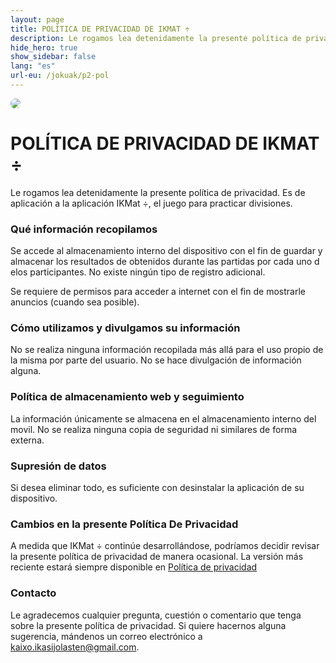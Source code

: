 ```yaml
---
layout: page
title: POLÍTICA DE PRIVACIDAD DE IKMAT ÷
description: Le rogamos lea detenidamente la presente política de privacidad. Es de aplicación a la aplicación IKMat ÷, el juego para practicar divisiones.
hide_hero: true
show_sidebar: false
lang: "es"
url-eu: /jokuak/p2-pol
---
```

<div class="columns is-centered">
    <div class="column is-4-desktop is-6-tablet  is-8-mobile">
        <img src="../../img/google_play_imagen_1024_div.png" style="border-radius: 10px"/>
    </div>
</div>

# POLÍTICA DE PRIVACIDAD DE IKMAT ÷
Le rogamos lea detenidamente la presente política de privacidad. Es de aplicación a la aplicación IKMat ÷, el juego para practicar divisiones.

### Qué información recopilamos
Se accede al almacenamiento interno del dispositivo con el fin de guardar y almacenar los resultados de obtenidos durante las partidas por cada uno d elos participantes. No existe ningún tipo de registro adicional.

Se requiere de permisos para acceder a internet con el fin de mostrarle anuncios (cuando sea posible).

### Cómo utilizamos y divulgamos su información
No se realiza ninguna información recopilada más allá para el uso propio de la misma por parte del usuario. No se hace divulgación de información alguna.

### Política de almacenamiento web y seguimiento
La información únicamente se almacena en el almacenamiento interno del movil. No se realiza ninguna copia de seguridad ni similares de forma externa.

### Supresión de datos
Si desea eliminar todo, es suficiente con desinstalar la aplicación de su dispositivo.

### Cambios en la presente Política De Privacidad
A medida que IKMat ÷ continúe desarrollándose, podríamos decidir revisar la presente política de privacidad de manera ocasional. La versión más reciente estará siempre disponible en [Política de privacidad](/juegos/p2-pol)

### Contacto <i class="fas fa-envelope"></i>
Le agradecemos cualquier pregunta, cuestión o comentario que tenga sobre la presente política de privacidad. Si quiere hacernos alguna sugerencia, mándenos un correo electrónico a kaixo.ikasijolasten@gmail.com.